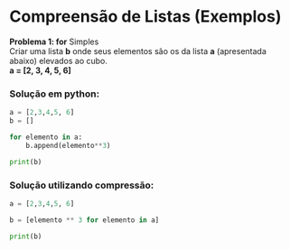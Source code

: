 # Compreensão de Listas (Exemplos)

**Problema 1:  for** Simples <br>
Criar uma lista **b** onde seus elementos são os da lista **a** (apresentada abaixo) elevados ao cubo. <br>
**a = [2, 3, 4, 5, 6]** <br>

### Solução em python:
``` python runnable
a = [2,3,4,5, 6]
b = []

for elemento in a:
    b.append(elemento**3)

print(b)
```

### Solução utilizando compressão:
``` python runnable
a = [2,3,4,5, 6]

b = [elemento ** 3 for elemento in a]

print(b)
```


